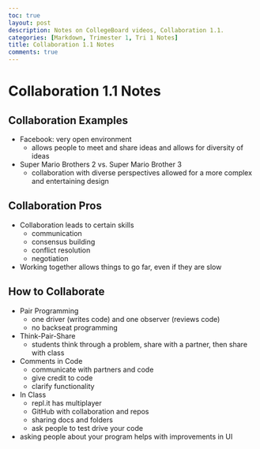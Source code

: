 ```yaml
---
toc: true
layout: post
description: Notes on CollegeBoard videos, Collaboration 1.1.
categories: [Markdown, Trimester 1, Tri 1 Notes]
title: Collaboration 1.1 Notes
comments: true
---
```


# Collaboration 1.1 Notes

## Collaboration Examples
- Facebook: very open environment
  - allows people to meet and share ideas and allows for diversity of ideas
- Super Mario Brothers 2 vs. Super Mario Brother 3
  - collaboration with diverse perspectives allowed for a more complex and entertaining design

## Collaboration Pros
- Collaboration leads to certain skills
  - communication
  - consensus building
  - conflict resolution
  - negotiation
- Working together allows things to go far, even if they are slow

## How to Collaborate
- Pair Programming
  - one driver (writes code) and one observer (reviews code)
  - no backseat programming
- Think-Pair-Share
  - students think through a problem, share with a partner, then share with class
- Comments in Code
  - communicate with partners and code
  - give credit to code
  - clarify functionality
- In Class
  - repl.it has multiplayer
  - GitHub with collaboration and repos
  - sharing docs and folders
  - ask people to test drive your code
- asking people about your program helps with improvements in UI